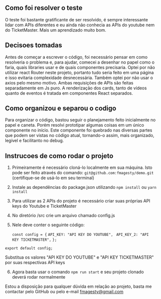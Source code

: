 ## Como foi resolver o teste

O teste foi bastante gratificante de ser resolvido, é sempre interessante lidar com APIs diferentes e eu ainda não conhecia as APIs do youtube nem do TicketMaster. Mais um aprendizado muito bom.

## Decisoes tomadas

Antes de começar a escrever o código, foi necessário pensar em como resolveria o problema e, para ajudar, comecei a desenhar no papel como o faria, quais libraries usar e de quais componentes precisaria. Optei por não utilizar react Router neste projeto, portanto tudo seria feito em uma página e isso evitaria complexidade desnecessária. Também optei por não usar o axios pelo mesmo motivo. Ambas requisições de APIs são feitas separadamente em Js puro. A renderização dos cards, tanto de vídeos quanto de eventos é tratada em componentes React separados.

## Como organizou e separou o codigo

Para organizar o código, bastou seguir o planejamento feito inicialmente no papel e caneta. Porém resolvi prototipar algumas coisas em um único componente no início. Este componente foi quebrado nas diversas partes que podem ser vistas no código atual, tornando-o assim, mais organizado, legível e facilitanto no debug.

## Instrucoes de como rodar o projeto

1. Primeiramente é necessário cloná-lo localmente em sua máquina. Isto pode ser feito através do comando: `git@github.com:fmagesty/demo.git` (certifique-se de usá-lo em seu terminal)
2. Instale as dependências do package.json utilizando `npm install` ou `yarn install`
3. Para utilizar as 2 APIs do projeto é necessário criar suas próprias API keys do Youtube e TicketMaster
4. No diretório /src crie um arquivo chamado config.js
5. Nele deve conter o seguinte código:

   `const config = {`
   `API_KEY: "API KEY DO YOUTUBE",`
   ` API_KEY_2: "API KEY TICKETMASTER",`
   `};`

`export default config;`

Substitua os valores "API KEY DO YOUTUBE" e "API KEY TICKETMASTER" por suas respectivas API keys

6. Agora basta usar o comando `npm run start` e seu projeto clonado deverá rodar normalmente

Estou a disposição para qualquer dúvida em relação ao projeto, basta me contactar pelo GitHub ou pelo e-mail fmagesty@gmail.com

